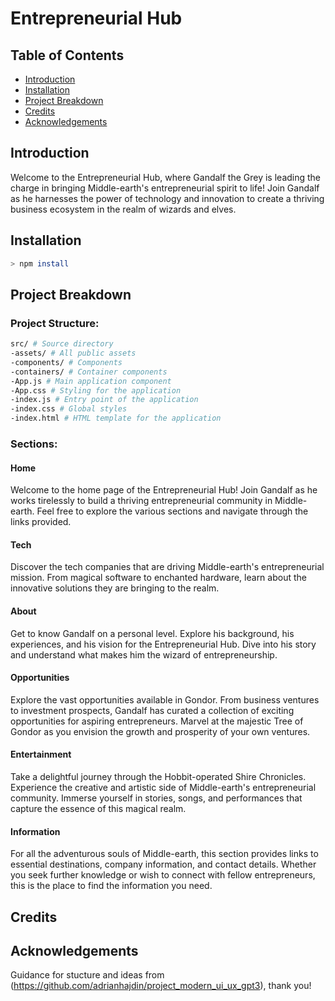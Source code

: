 # Entrepreneurial Hub

## Table of Contents
- [Introduction](#introduction)
- [Installation](#installation)
- [Project Breakdown](#project-breakdown)
- [Credits](#credits)
- [Acknowledgements](#acknowledgements)

## Introduction
Welcome to the Entrepreneurial Hub, where Gandalf the Grey is leading the charge in bringing Middle-earth's entrepreneurial spirit to life! Join Gandalf as he harnesses the power of technology and innovation to create a thriving business ecosystem in the realm of wizards and elves.

## Installation 
```sh
> npm install 
```
## Project Breakdown

### Project Structure:
```sh 
src/ # Source directory
-assets/ # All public assets
-components/ # Components
-containers/ # Container components
-App.js # Main application component
-App.css # Styling for the application
-index.js # Entry point of the application
-index.css # Global styles
-index.html # HTML template for the application
```
### Sections:

#### Home

Welcome to the home page of the Entrepreneurial Hub! Join Gandalf as he works tirelessly to build a thriving entrepreneurial community in Middle-earth. Feel free to explore the various sections and navigate through the links provided.

#### Tech

Discover the tech companies that are driving Middle-earth's entrepreneurial mission. From magical software to enchanted hardware, learn about the innovative solutions they are bringing to the realm.

#### About

Get to know Gandalf on a personal level. Explore his background, his experiences, and his vision for the Entrepreneurial Hub. Dive into his story and understand what makes him the wizard of entrepreneurship.

#### Opportunities

Explore the vast opportunities available in Gondor. From business ventures to investment prospects, Gandalf has curated a collection of exciting opportunities for aspiring entrepreneurs. Marvel at the majestic Tree of Gondor as you envision the growth and prosperity of your own ventures.

#### Entertainment

Take a delightful journey through the Hobbit-operated Shire Chronicles. Experience the creative and artistic side of Middle-earth's entrepreneurial community. Immerse yourself in stories, songs, and performances that capture the essence of this magical realm.

#### Information

For all the adventurous souls of Middle-earth, this section provides links to essential destinations, company information, and contact details. Whether you seek further knowledge or wish to connect with fellow entrepreneurs, this is the place to find the information you need.

## Credits



## Acknowledgements


Guidance for stucture and ideas from (https://github.com/adrianhajdin/project_modern_ui_ux_gpt3), thank you!


